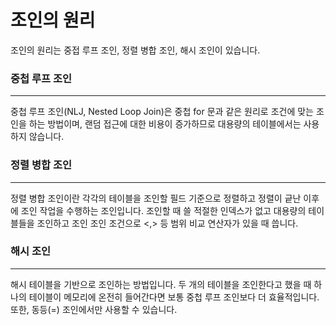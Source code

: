 # 조인의 원리
조인의 원리는 중접 루프 조인, 정렬 병합 조인, 해시 조인이 있습니다. 

### 중첩 루프 조인
***
중첩 루프 조인(NLJ, Nested Loop Join)은 중첩 for 문과 같은 원리로 조건에 맞는 조인을 하는 방법이며, 랜덤 접근에 대한 비용이 증가하므로 대용량의 테이블에서는 사용하지 않습니다.

###  정렬 병합 조인
***
정렬 병합 조인이란 각각의 테이블을 조인할 필드 기준으로 정렬하고 정렬이 긑난 이후에 조인 작업을 수행하는 조인입니다. 조인할 때 쓸 적절한 인덱스가 없고 대용량의 테이블들을 조인하고 조인 조인 조건으로 <,> 등 범위 비교 연산자가 있을 때 씁니다.

### 해시 조인 
***
해시 테이블을 기반으로 조인하는 방법입니다. 두 개의 테이블을 조인한다고 했을 때 하나의 테이블이 메모리에 온전히 들어간다면 보통 중첩 루프 조인보다 더 효율적입니다. 또한, 동등(=) 조인에서만 사용할 수 있습니다.